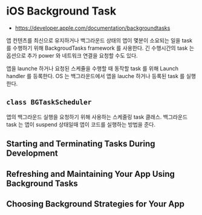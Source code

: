 # iOS Background Task
- https://developer.apple.com/documentation/backgroundtasks

앱 컨텐츠를 최신으로 유지하거나 백그라운드 상태의 앱이 몇분이 소요되는 일을 task 를 수행하기 위해 BackgroudTasks framework 를 사용한다.
긴 수행시간의 task 는 옵션으로 추가 power 와 네트워크 연결을 요청할 수도 있다.

앱을 launche 하거나 요청된 스케쥴을 수행할 때 동작할 task 를 위해 Launch handler 를 등록한다.
OS 는 백그라운드에서 앱을 lauche 하거나 등록된 task 를 실행한다.

## `class BGTaskScheduler`
앱의 백그라운드 실행을 요청하기 위해 사용하는 스케줄링 task 클래스.
백그라운드 task 는 앱이 suspend 상태일때 앱이 코드를 실행하는 방법을 준다.

## Starting and Terminating Tasks During Development

## Refreshing and Maintaining Your App Using Background Tasks

## Choosing Background Strategies for Your App
